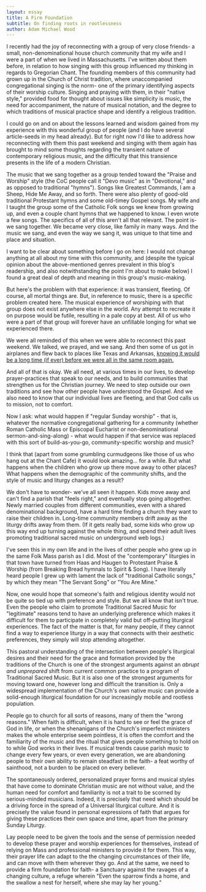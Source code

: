 ```yaml
---
layout: essay
title: A Firm Foundation
subtitle: On finding roots in rootlessness
author: Adam Michael Wood
---
```


<p>I recently had the joy of reconnecting with a group of very close friends- a small, non-denominational house church community that my wife and I were a part of when we lived in Massachusetts. I've written about them before, in relation to how singing with this group influenced my thinking in regards to Gregorian Chant. The founding members of this community had grown up in the Church of Christ tradition, where unaccompanied congregational singing is the norm- one of the primary identifying aspects of their worship culture. Singing and praying with them, in their "native style," provided food for thought about issues like simplicity is music, the need for accompaniment, the nature of musical notation, and the degree to which traditions of musical practice shape and identify a religious tradition.</p>

<p>I could go on and on about the lessons learned and wisdom gained from my experience with this wonderful group of people (and I do have several article-seeds in my head already). But for right now I'd like to address how reconnecting with them this past weekend and singing with them again has brought to mind some thoughts regarding the transient nature of contemporary religious music, and the difficulty that this transience presents in the life of a modern Christian.</p>

<p>The music that we sang together as a group tended toward the "Praise and Worship" style (the CoC people call it "Devo music" as in "Devotional," and as opposed to traditional "hymns"). Songs like Greatest Commands, I am a Sheep, Hide Me Away, and so forth. There were also plenty of good-old traditional Protestant hymns and some old-timey Gospel songs. My wife and I taught the group some of the Catholic Folk songs we knew from growing up, and even a couple chant hymns that we happened to know. I even wrote a few songs. The specifics of all of this aren't all that relevant. The point is- we sang together. We became very close, like family in many ways. And the music we sang, and even the way we sang it, was unique to that time and place and situation.</p>

<p>I want to be clear about something before I go on here: I would not change anything at all about my time with this community, and (despite the typical opinion about the above-mentioned genres prevalent in this blog's readership, and also notwithstanding the point I'm about to make below) I found a great deal of depth and meaning in this group's music-making.</p>

<p>But here's the problem with that experience: it was transient, fleeting. Of course, all mortal things are. But, in reference to music, there is a specific problem created here. The musical experience of worshiping with that group does not exist anywhere else in the world. Any attempt to recreate it on purpose would be futile, resulting in a pale copy at best. All of us who were a part of that group will forever have an unfillable longing for what we experienced there.</p>

<p>We were all reminded of this when we were able to reconnect this past weekend. We talked, we prayed, and we sang. And then some of us got in airplanes and flew back to places like Texas and Arkansas, <a href="https://github.com/adammichaelwood/adam.michael.wood_writing/blob/master/poems/reunion.txt">knowing it would be a long time (if ever) before we were all in the same room again.</a></p>

<p>And all of that is okay. We all need, at various times in our lives, to develop prayer-practices that speak to our needs, and to build communities that strengthen us for the Christian journey. We need to step outside our own traditions and see how other people have understood the Gospel. And we also need to know that our individual lives are fleeting, and that God calls us to mission, not to comfort.</p>

<p>Now I ask: what would happen if "regular Sunday worship" - that is, whatever the normative congregational gathering for a community (whether Roman Catholic Mass or Episcopal Eucharist or non-denominational sermon-and-sing-along) - what would happen if that service was replaced with this sort of build-as-you-go, community-specific worship and music?</p>

<p>I think that (apart from some grumbling curmudgeons like those of us who hang out at the Chant Cafe) it would look amazing... for a while. But what happens when the children who grow up there move away to other places? What happens when the demographic of the community shifts, and the style of music and liturgy changes as a result?</p>

<p>We don't have to wonder- we've all seen it happen. Kids move away and can't find a parish that "feels right," and eventually stop going altogether. Newly married couples from different communities, even with a shared denominational background, have a hard time finding a church they want to raise their children in. Long-time community members drift away as the liturgy drifts away from them. (If it gets really bad, some kids who grow up this way end up turning against the whole thing, and spend their adult lives promoting traditional sacred music on underground web logs.)</p>

<p>I've seen this in my own life and in the lives of other people who grew up in the same Folk Mass parish as I did. Most of the "contemporary" liturgies in that town have turned from Haas and Haugen to Protestant Praise &amp; Worship (from Breaking Bread hymnals to Spirit &amp; Song). I have literally heard people I grew up with lament the lack of "traditional Catholic songs," by which they mean "The Servant Song" or "You Are Mine."</p>

<p>Now, one would hope that someone's faith and religious identity would not be quite so tied up with preference and style. But we all know that isn't true. Even the people who claim to promote Traditional Sacred Music for "legitimate" reasons tend to have an underlying preference which makes it difficult for them to participate in completely valid but off-putting liturgical experiences. The fact of the matter is that, for many people, if they cannot find a way to experience liturgy in a way that connects with their aesthetic preferences, they simply will stop attending altogether.</p>

<p>This pastoral understanding of the intersection between people's liturgical desires and their need for the grace and formation provided by the traditions of the Church is one of the strongest arguments against an <em>abrupt and unprepared</em> shift from current common practice to a program of Traditional Sacred Music. But it is also one of the strongest arguments for moving toward one, however long and difficult the transition is. Only a widespread implementation of the Church's own native music can provide a solid-enough liturgical foundation for our increasingly mobile and rootless population.</p>

<p>People go to church for all sorts of reasons, many of them the "wrong reasons." When faith is difficult, when it is hard to see or feel the grace of God in life, or when the shenanigans of the Church's imperfect ministers makes the whole enterprise seem pointless, it is often the comfort and the familiarity of the music and the ritual that gives people something to hold on to while God works in their lives. If musical trends cause parish music to change every few years, or even every generation, we are abandoning people to their own ability to remain steadfast in the faith- a feat worthy of sainthood, not a burden to be placed on every believer.</p>

<p>The spontaneously ordered, personalized prayer forms and musical styles that have come to dominate Christian music are not without value, and the human need for comfort and familiarity is not a trait to be scorned by serious-minded musicians. Indeed, it is precisely that need which should be a driving force in the spread of a Universal liturgical culture. And it is precisely the value found in personal expressions of faith that argues for giving these practices their own space and time, apart from the primary Sunday Liturgy.</p>

<p>Lay people need to be given the tools and the sense of permission needed to develop these prayer and worship experiences for themselves, instead of relying on Mass and professional ministers to provide it for them. This way, their prayer life can adapt to the the changing circumstances of their life, and can move with them wherever they go. And at the same, we need to provide a firm foundation for faith- a Sanctuary against the ravages of a changing culture, a refuge wherein "Even the sparrow finds a home, and the swallow a nest for herself, where she may lay her young."</p>

<!-- END // A FIRM FOUNDATION-->